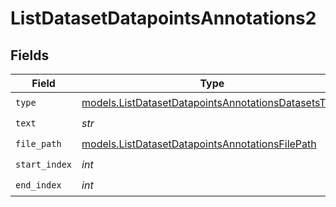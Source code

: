 # ListDatasetDatapointsAnnotations2


## Fields

| Field                                                                                                            | Type                                                                                                             | Required                                                                                                         | Description                                                                                                      |
| ---------------------------------------------------------------------------------------------------------------- | ---------------------------------------------------------------------------------------------------------------- | ---------------------------------------------------------------------------------------------------------------- | ---------------------------------------------------------------------------------------------------------------- |
| `type`                                                                                                           | [models.ListDatasetDatapointsAnnotationsDatasetsType](../models/listdatasetdatapointsannotationsdatasetstype.md) | :heavy_check_mark:                                                                                               | N/A                                                                                                              |
| `text`                                                                                                           | *str*                                                                                                            | :heavy_check_mark:                                                                                               | N/A                                                                                                              |
| `file_path`                                                                                                      | [models.ListDatasetDatapointsAnnotationsFilePath](../models/listdatasetdatapointsannotationsfilepath.md)         | :heavy_check_mark:                                                                                               | N/A                                                                                                              |
| `start_index`                                                                                                    | *int*                                                                                                            | :heavy_check_mark:                                                                                               | N/A                                                                                                              |
| `end_index`                                                                                                      | *int*                                                                                                            | :heavy_check_mark:                                                                                               | N/A                                                                                                              |